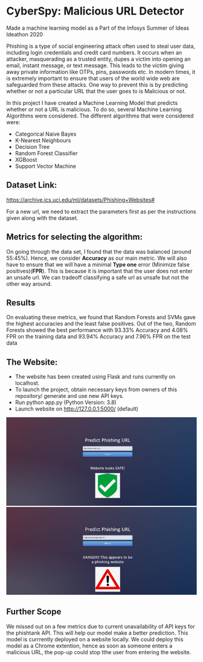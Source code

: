 # CyberSpy: Malicious URL Detector
Made a machine learning model as a Part of the Infosys Summer of Ideas Ideathon 2020

Phishing is a type of social engineering attack often used to steal user data, including login credentials and credit card numbers. It occurs when an attacker, masquerading as a trusted entity, dupes a victim into opening an email, instant message, or text message. This leads to the victim giving away private information like OTPs, pins, passwords etc. In modern times, it is extremely important to ensure that users of the world wide web are safeguarded from these attacks. One way to prevent this is by predicting whether or not a particular URL that the user goes to is Malicious or not. 

In this project I have created a Machine Learning Model that predicts whether or not a URL is malicious. To do so, several Machine Learning Algorithms were considered. The different algorithms that were considered were: 

- Categorical Naive Bayes
- K-Nearest Neighbours
- Decision Tree
- Random Forest Classifier
- XGBoost 
- Support Vector Machine

## Dataset Link:
https://archive.ics.uci.edu/ml/datasets/Phishing+Websites#

For a new url, we need to extract the parameters first as per the instructions given along with the dataset.


## Metrics for selecting the algorithm:
On going through the data set, I found that the data was balanced (around 55:45%). Hence, we consider **Accuracy** as our main metric. We will also have to ensure that we will have a minimal **Type one** error (Minimize false positives)(**FPR**). This is because it is important that the user does not enter an unsafe url. We can tradeoff classifying a safe url as unsafe but not the other way around.

## Results
On evaluating these metrics, we found that Random Forests and SVMs gave the highest accuracies and the least false positives. Out of the two, Random Forests showed the best performance with 93.33% Accuracy and 4.08% FPR on the training data and 93.94% Accuracy and 7.96% FPR on the test data

## The Website: 
- The website has been created using Flask and runs currently on localhost.
- To launch the project, obtain necessary keys from owners of this repository/ generate and use new API keys.
- Run python app.py (Python Version: 3.8)
- Launch website on http://127.0.0.1:5000/ (default)

![screenshot](static/ss1.png)
![screenshot](static/ss2.png)

## Further Scope  
We missed out on a few metrics due to current unavailability of API keys for the phishtank API. This will help our model make a better prediction.
This model is currrently deployed on a website locally. We could deploy this model as a Chrome extention, hence as soon as someone enters a malicious URL, the pop-up could stop tthe user from entering the website.


